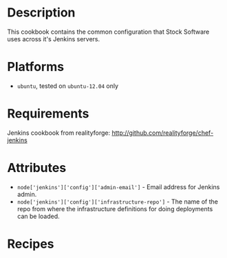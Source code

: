 Description
===========

This cookbook contains the common configuration that Stock Software uses across it's Jenkins servers.

Platforms
=========
- `ubuntu`, tested on `ubuntu-12.04` only

Requirements
============

Jenkins cookbook from realityforge: http://github.com/realityforge/chef-jenkins

Attributes
==========

* `node['jenkins']['config']['admin-email']` - Email address for Jenkins admin.
* `node['jenkins']['config']['infrastructure-repo']` - The name of the repo from where the infrastructure definitions for doing deployments can be loaded.

Recipes
=======

